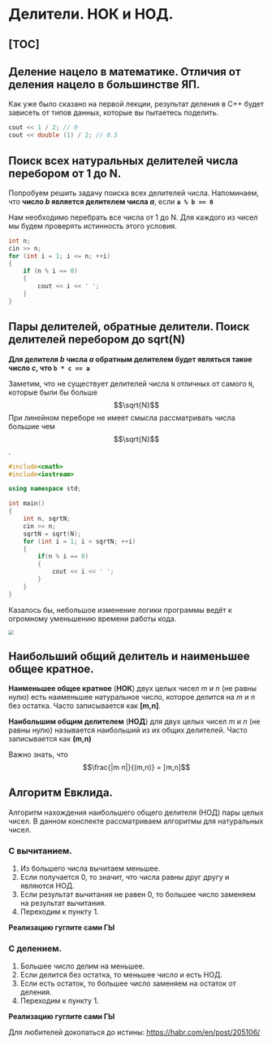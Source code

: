 #	Делители. НОК и НОД.

[TOC]
---

##	Деление нацело в математике. Отличия от деления нацело в большинстве ЯП.

Как уже было сказано на первой лекции, результат деления в С++ будет зависеть от типов данных, которые вы пытаетесь поделить.

```c++
cout << 1 / 2; // 0
cout << double (1) / 2; // 0.5
```

##	Поиск всех натуральных делителей числа перебором от 1 до N.

Попробуем решить задачу поиска всех делителей числа. Напоминаем, что **число *b* является делителем числа *a***, если **`a % b == 0`**

Нам необходимо перебрать все числа от 1 до N. Для каждого из чисел мы будем проверять истинность этого условия.

```c++
int n;
cin >> n;
for (int i = 1; i <= n; ++i)
{
    if (n % i == 0)
    {
        cout << i << ' ';
    }
}
```

##	Пары делителей, обратные делители. Поиск делителей перебором до sqrt(N)

**Для делителя *b* числа *a* обратным делителем будет являться такое число *c*, что `b * c == a`**

Заметим, что не существует делителей числа `N` отличных от самого `N`, которые были бы больше $$\sqrt{N}$$
При линейном переборе не имеет смысла рассматривать числа большие чем $$\sqrt{N}$$.

```c++
#include<cmath>
#include<iostream>

using namespace std;

int main()
{
    int n, sqrtN;
    cin >> n;
    sqrtN = sqrt(N);
    for (int i = 1; i < sqrtN; ++i)
    {
        if(n % i == 0)
        {
            cout << i << ' ';
        }
    }
}
```

Казалось бы, небольшое изменение логики программы ведёт к огромному уменьшению времени работы кода.

<img src="https://pavelefarinov.github.io/CPPCourse/Notes/sqrtN.png" style="zoom:60%;" />

##	Наибольший общий делитель и наименьшее общее кратное.

**Наименьшее общее кратное** (**НОК**) двух целых чисел *m* и *n* (не равны нулю) есть наименьшее натуральное число, которое делится на *m* и *n* без остатка. Часто записывается как **[m,n]**.

**Наибольшим общим делителем** (**НОД**) для двух целых чисел *m* и *n* (не равны нулю) называется наибольший из их общих делителей. Часто записывается как **(m,n)**

Важно знать, что $$\frac{|m n|}{(m,n)} = [m,n]$$

##	Алгоритм Евклида.

Алгоритм нахождения наибольшего общего делителя (НОД) пары целых чисел. В данном конспекте рассматриваем алгоритмы для натуральных чисел.

###	С вычитанием.

1. Из большего числа вычитаем меньшее.
2. Если получается 0, то значит, что числа равны друг другу и являются НОД.
3. Если результат вычитания не равен 0, то большее число заменяем на результат вычитания.
4. Переходим к пункту 1.

**Реализацию гуглите сами ГЫ**

###	С делением.

1. Большее число делим на меньшее.
2. Если делится без остатка, то меньшее число и есть НОД.
3. Если есть остаток, то большее число заменяем на остаток от деления.
4. Переходим к пункту 1.

**Реализацию гуглите сами ГЫ**

Для любителей докопаться до истины: https://habr.com/en/post/205106/